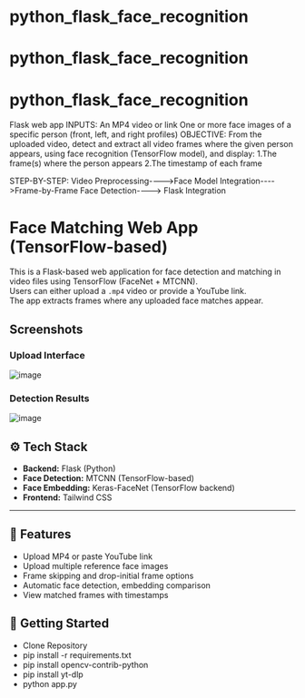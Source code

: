 # python_flask_face_recognition

# python_flask_face_recognition
# python_flask_face_recognition

Flask web app
INPUTS:
    An MP4 video or link 
    One or more face images of a specific person (front, left, and right profiles)
OBJECTIVE:
    From the uploaded video, detect and extract all video frames where the given person appears, using face recognition (TensorFlow model), and display:
        1.The frame(s) where the person appears
        2.The timestamp of each frame

STEP-BY-STEP:
     Video Preprocessing---->Face Model Integration---->Frame-by-Frame Face Detection----> Flask Integration


# Face Matching Web App (TensorFlow-based)

This is a Flask-based web application for face detection and matching in video files using TensorFlow (FaceNet + MTCNN).  
Users can either upload a `.mp4` video or provide a YouTube link.  
The app extracts frames where any uploaded face matches appear.



## Screenshots

### Upload Interface
![image](https://github.com/user-attachments/assets/baf7092a-43ff-432a-a81b-f8b08eae1b8e)


### Detection Results
![image](https://github.com/user-attachments/assets/25db127b-f497-4f04-85df-c59269cecbb8)


## ⚙️ Tech Stack

- **Backend:** Flask (Python)
- **Face Detection:** MTCNN (TensorFlow-based)
- **Face Embedding:** Keras-FaceNet (TensorFlow backend)
- **Frontend:** Tailwind CSS

---

## 🧪 Features

- Upload MP4 or paste YouTube link
- Upload multiple reference face images
- Frame skipping and drop-initial frame options
- Automatic face detection, embedding comparison
- View matched frames with timestamps



## 🚀 Getting Started

- Clone Repository
- pip install -r requirements.txt
- pip install opencv-contrib-python
- pip install yt-dlp
- python app.py




   
